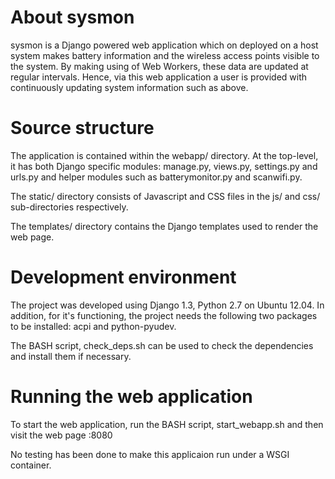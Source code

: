 About sysmon
============

sysmon is a Django powered web application which on deployed on a host
system makes battery information and the wireless access points
visible to the system. By making using of Web Workers, these data are
updated at regular intervals. Hence, via this web application a user
is provided with continuously updating system information such as
above.

Source structure
================

The application is contained within the webapp/ directory. At the
top-level, it has both Django specific modules: manage.py, views.py,
settings.py and urls.py and helper modules such as batterymonitor.py
and scanwifi.py.

The static/ directory consists of Javascript and CSS files in the js/
and css/ sub-directories respectively.

The templates/ directory contains the Django templates used to render
the web page.

Development environment
=======================

The project was developed using Django 1.3, Python 2.7 on Ubuntu
12.04. In addition, for it's functioning, the project needs the following two packages to
be installed: acpi and python-pyudev.

The BASH script, check_deps.sh can be used to check the dependencies
and install them if necessary.

Running the web application
===========================

To start the web application, run the BASH script, start_webapp.sh
and then visit the web page <your-ip>:8080

No testing has been done to make this applicaion run under a WSGI container.
